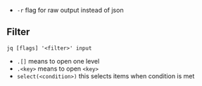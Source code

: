 
- `-r` flag for raw output instead of json

## Filter
`jq [flags] '<filter>' input`
- `.[]` means to open one level
- `.<key>` means to open `<key>` 
- `select(<condition>)` this selects items when condition is met